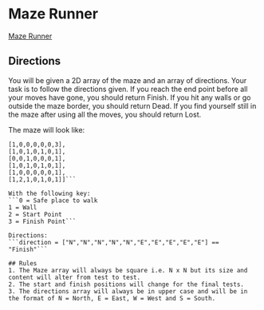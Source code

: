# Maze Runner
[Maze Runner](https://www.codewars.com/kata/58663693b359c4a6560001d6)

## Directions
 You will be given a 2D array of the maze and an array of directions. Your task is to follow the directions given. If you reach the end point before all your moves have gone, you should return Finish. If you hit any walls or go outside the maze border, you should return Dead. If you find yourself still in the maze after using all the moves, you should return Lost.

 The maze will look like:  
 ```[[1,1,1,1,1,1,1],
[1,0,0,0,0,0,3],
[1,0,1,0,1,0,1],
[0,0,1,0,0,0,1],
[1,0,1,0,1,0,1],
[1,0,0,0,0,0,1],
[1,2,1,0,1,0,1]]```  

With the following key:  
```0 = Safe place to walk
1 = Wall
2 = Start Point
3 = Finish Point```  

Directions:
```direction = ["N","N","N","N","N","E","E","E","E","E"] == "Finish"```

## Rules
1. The Maze array will always be square i.e. N x N but its size and content will alter from test to test.
2. The start and finish positions will change for the final tests.
3. The directions array will always be in upper case and will be in the format of N = North, E = East, W = West and S = South.
